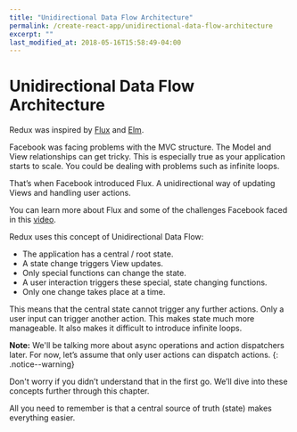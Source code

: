 ```yaml
---
title: "Unidirectional Data Flow Architecture"
permalink: /create-react-app/unidirectional-data-flow-architecture
excerpt: ""
last_modified_at: 2018-05-16T15:58:49-04:00
---
```


# Unidirectional Data Flow Architecture

Redux was inspired by [Flux](http://facebook.github.io/flux) and [Elm](http://elm-lang.org).

Facebook was facing problems with the MVC structure. The Model and View relationships can get tricky. This is especially true as your application starts to scale. You could be dealing with problems such as infinite loops.

That’s when Facebook introduced Flux. A unidirectional way of updating Views and handling user actions.

You can learn more about Flux and some of the challenges Facebook faced in this [video](https://www.youtube.com/watch?v=nYkdrAPrdcw&feature=youtu.be&list=PLb0IAmt7-GS188xDYE-u1ShQmFFGbrk0v&t=621).

Redux uses this concept of Unidirectional Data Flow:

* The application has a central / root state.
* A state change triggers View updates.
* Only special functions can change the state.
* A user interaction triggers these special, state changing functions.
* Only one change takes place at a time.

This means that the central state cannot trigger any further actions. Only a user input can trigger another action. This makes state much more manageable. It also makes it difficult to introduce infinite loops.

**Note:** We'll be talking more about async operations and action dispatchers later. For now, let’s assume that only user actions can dispatch actions.
{: .notice--warning}

Don't worry if you didn’t understand that in the first go. We’ll dive into these concepts further through this chapter.

All you need to remember is that a central source of truth (state) makes everything easier.
